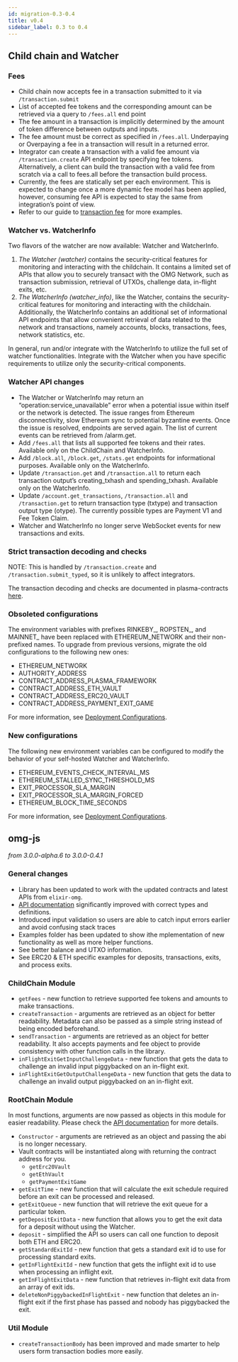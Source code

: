 ```yaml
---
id: migration-0.3-0.4
title: v0.4
sidebar_label: 0.3 to 0.4
---
```


## Child chain and Watcher

### Fees
- Child chain now accepts fee in a transaction submitted to it via `/transaction.submit` 
- List of accepted fee tokens and the corresponding amount can be retrieved via a query to `/fees.all` end point
- The fee amount in a transaction is implicitly determined by the amount of token difference between outputs and inputs. 
- The fee amount must be correct as specified in `/fees.all`. Underpaying or Overpaying a fee in a transaction will result in a returned error.
- Integrator can create a transaction with a valid fee amount via `/transaction.create` API endpoint by specifying fee tokens. Alternatively, a client can build the transaction with a valid fee from scratch via a call to fees.all before the transaction build process.
- Currently, the fees are statically set per each environment. This is expected to change once a more dynamic fee model has been applied, however, consuming fee API is expected to stay the same from integration’s point of view.
- Refer to our guide to [transaction fee](/network/fees) for more examples.

### Watcher vs. WatcherInfo
Two flavors of the watcher are now available: Watcher and WatcherInfo.

1. *The Watcher (watcher)* contains the security-critical features for monitoring and interacting with the childchain. It contains a limited set of APIs that allow you to securely transact with the OMG Network, such as transaction submission, retrieval of UTXOs, challenge data, in-flight exits, etc.
2. *The WatcherInfo (watcher_info)*, like the Watcher, contains the security-critical features for monitoring and interacting with the childchain. Additionally, the WatcherInfo contains an additional set of informational API endpoints that allow convenient retrieval of data related to the network and transactions, namely accounts, blocks, transactions, fees, network statistics, etc.

In general, run and/or integrate with the WatcherInfo to utilize the full set of watcher functionalities. Integrate with the Watcher when you have specific requirements to utilize only the security-critical components.

### Watcher API changes
- The Watcher or WatcherInfo may return an “operation:service_unavailable” error when a potential issue within itself or the network is detected. The issue ranges from Ethereum disconnectivity, slow Ethereum sync to potential byzantine events. Once the issue is resolved, endpoints are served again. The list of current events can be retrieved from /alarm.get.
- Add `/fees.all` that lists all supported fee tokens and their rates. Available only on the ChildChain and WatcherInfo.
- Add `/block.all`, `/block.get`, `/stats.get` endpoints for informational purposes. Available only on the WatcherInfo.
- Update `/transaction.get` and `/transaction.all` to return each transaction output’s creating_txhash and spending_txhash. Available only on the WatcherInfo.
- Update `/account.get_transactions`, `/transaction.all` and `/transaction.get` to return transaction type (txtype) and transaction output type (otype). The currently possible types are Payment V1 and Fee Token Claim.
- Watcher and WatcherInfo no longer serve WebSocket events for new transactions and exits.

### Strict transaction decoding and checks

NOTE: This is handled by `/transaction.create` and `/transaction.submit_typed`, so it is unlikely to affect integrators.

The transaction decoding and checks are documented in plasma-contracts [here](https://github.com/omgnetwork/plasma-contracts/blob/master/plasma_framework/docs/integration-docs/integration-doc.md#transactions).

### Obsoleted configurations
The environment variables with prefixes RINKEBY_, ROPSTEN_, and MAINNET_ have been replaced with ETHEREUM_NETWORK and their non-prefixed names. To upgrade from previous versions, migrate the old configurations to the following new ones:

- ETHEREUM_NETWORK
- AUTHORITY_ADDRESS
- CONTRACT_ADDRESS_PLASMA_FRAMEWORK
- CONTRACT_ADDRESS_ETH_VAULT
- CONTRACT_ADDRESS_ERC20_VAULT
- CONTRACT_ADDRESS_PAYMENT_EXIT_GAME

For more information, see [Deployment Configurations](https://github.com/omgnetwork/elixir-omg/blob/master/docs/deployment_configuration.md).

### New configurations
The following new environment variables can be configured to modify the behavior of your self-hosted Watcher and WatcherInfo.

- ETHEREUM_EVENTS_CHECK_INTERVAL_MS
- ETHEREUM_STALLED_SYNC_THRESHOLD_MS
- EXIT_PROCESSOR_SLA_MARGIN
- EXIT_PROCESSOR_SLA_MARGIN_FORCED
- ETHEREUM_BLOCK_TIME_SECONDS

For more information, see [Deployment Configurations](https://github.com/omgnetwork/elixir-omg/blob/master/docs/deployment_configuration.md).

## omg-js
*from 3.0.0-alpha.6 to 3.0.0-0.4.1*

### General changes
- Library has been updated to work with the updated contracts and latest APIs from `elixir-omg`.
- [API documentation](https://docs.omg.network/omg-js/) significantly improved with correct types and definitions.
- Introduced input validation so users are able to catch input errors earlier and avoid confusing stack traces
- Examples folder has been updated to show ithe mplementation of new functionality as well as more helper functions.
- See better balance and UTXO information.
- See ERC20 & ETH specific examples for deposits, transactions, exits, and process exits.

### ChildChain Module
- `getFees` - new function to retrieve supported fee tokens and amounts to make transactions.
- `createTransaction` - arguments are retrieved as an object for better readability. Metadata can also be passed as a simple string instead of being encoded beforehand.
- `sendTransaction` - arguments are retrieved as an object for better readability. It also accepts payments and fee object to provide consistency with other function calls in the library. 
- `inFlightExitGetInputChallengeData` - new function that gets the data to challenge an invalid input piggybacked on an in-flight exit.
- `inFlightExitGetOutputChallengeData` - new function that gets the data to challenge an invalid output piggybacked on an in-flight exit.

### RootChain Module
In most functions, arguments are now passed as objects in this module for easier readability. Please check the [API documentation](https://docs.omg.network/omg-js/) for more details.
- `Constructor` - arguments are retrieved as an object and passing the abi is no longer necessary. 
- Vault contracts will be instantiated along with returning the contract address for you.
    - `getErc20Vault`
    - `getEthVault`
    - `getPaymentExitGame`
- `getExitTime` - new function that will calculate the exit schedule required before an exit can be processed and released.
- `getExitQueue` - new function that will retrieve the exit queue for a particular token.
- `getDepositExitData` - new function that allows you to get the exit data for a deposit without using the Watcher.
- `deposit` - simplified the API so users can call one function to deposit both ETH and ERC20.
- `getStandardExitId` - new function that gets a standard exit id to use for processing standard exits.
- `getInFlightExitId` - new function that gets the inflight exit id to use when processing an inflight exit.
- `getInFlightExitData` - new function that retrieves in-flight exit data from an array of exit ids.
- `deleteNonPiggybackedInFlightExit` - new function that deletes an in-flight exit if the first phase has passed and nobody has piggybacked the exit.

### Util Module
- `createTransactionBody` has been improved and made smarter to help users form transaction bodies more easily.
